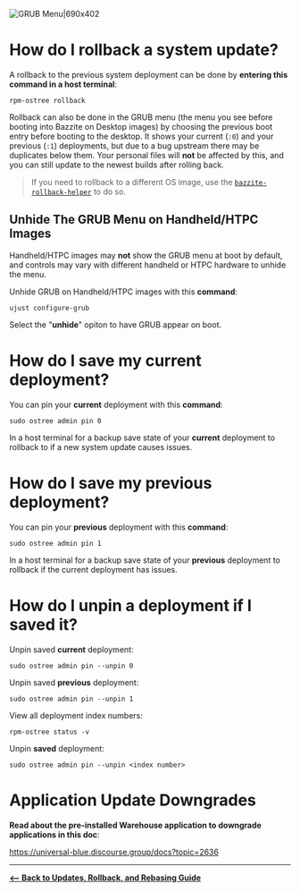 <!-- ANCHOR: METADATA -->
<!--{"url_discourse": "https://universal-blue.discourse.group/docs?topic=2644", "fetched_at": "2024-09-03 16:43:14.300522+00:00"}-->
<!-- ANCHOR_END: METADATA -->

![GRUB Menu|690x402](https://universal-blue.discourse.group/uploads/short-url/8mTB5vEYyXVH1dIK51dhxvXait5.png)

# How do I rollback a system update?

A rollback to the previous system deployment can be done by **entering this command in a host terminal**: 
```command
rpm-ostree rollback
``` 
Rollback can also be done in the GRUB menu (the menu you see before booting into Bazzite on Desktop images) by choosing the previous boot entry before booting to the desktop.  It shows your current (`:0`) and your previous (`:1`) deployments, but due to a bug upstream there may be duplicates below them.  Your personal files will **not** be affected by this, and you can still update to the newest builds after rolling back.

>If you need to rollback to a different OS image, use the [`bazzite-rollback-helper`](https://universal-blue.discourse.group/docs?topic=2647) to do so.

## Unhide The GRUB Menu on Handheld/HTPC Images

Handheld/HTPC images may **not** show the GRUB menu at boot by default, and controls may vary with different handheld or HTPC hardware to unhide the menu.

Unhide GRUB on Handheld/HTPC images with this **command**:

```
ujust configure-grub
```
Select the "**unhide**" opiton to have GRUB appear on boot.

# How do I save my **current** deployment?

You can pin your **current** deployment with this **command**:
```command
sudo ostree admin pin 0
``` 
In a host terminal for a backup save state of your **current** deployment to rollback to if a new system update causes issues. 

# How do I save my **previous** deployment?

You can pin your **previous** deployment with this **command**:
```command
sudo ostree admin pin 1
``` 
In a host terminal for a backup save state of your **previous** deployment to rollback if the current deployment has issues.

# How do I unpin a deployment if I saved it?


Unpin saved **current** deployment:
```command
sudo ostree admin pin --unpin 0
```

Unpin saved **previous** deployment:

```command
sudo ostree admin pin --unpin 1
```

View all deployment index numbers:

```command
rpm-ostree status -v
```

Unpin **saved** deployment:
```command
sudo ostree admin pin --unpin <index number>
```

# Application Update Downgrades

**Read about the pre-installed Warehouse application to downgrade applications in this doc**:

https://universal-blue.discourse.group/docs?topic=2636

<hr>

[**<-- Back to Updates, Rollback, and Rebasing Guide**](https://universal-blue.discourse.group/docs?topic=36)